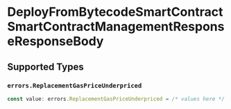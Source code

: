 # DeployFromBytecodeSmartContractSmartContractManagementResponseResponseBody


## Supported Types

### `errors.ReplacementGasPriceUnderpriced`

```typescript
const value: errors.ReplacementGasPriceUnderpriced = /* values here */
```

